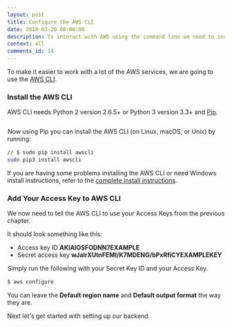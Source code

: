 ```yaml
---
layout: post
title: Configure the AWS CLI
date: 2018-03-26 00:00:00
description: To interact with AWS using the command line we need to install the AWS command line interface (or AWS CLI). It also needs to be configured with our IAM user Access key ID and Secret Access key from the AWS console.
context: all
comments_id: 14
---
```


To make it easier to work with a lot of the AWS services, we are going to use the [AWS CLI](https://aws.amazon.com/cli/).

### Install the AWS CLI

AWS CLI needs Python 2 version 2.6.5+ or Python 3 version 3.3+ and [Pip](https://pypi.python.org/pypi/pip). 

``` bash
```

<img class="code-marker" src="/assets/s.png" />Now using Pip you can install the AWS CLI (on Linux, macOS, or Unix) by running:

``` bash
// $ sudo pip install awscli
sudo pip3 install awscli
```

If you are having some problems installing the AWS CLI or need Windows install instructions, refer to the [complete install instructions](http://docs.aws.amazon.com/cli/latest/userguide/installing.html).

### Add Your Access Key to AWS CLI

We now need to tell the AWS CLI to use your Access Keys from the previous chapter.

It should look something like this:

- Access key ID **AKIAIOSFODNN7EXAMPLE**
- Secret access key **wJalrXUtnFEMI/K7MDENG/bPxRfiCYEXAMPLEKEY**

<img class="code-marker" src="/assets/s.png" />Simply run the following with your Secret Key ID and your Access Key.

``` bash
$ aws configure
```

You can leave the **Default region name** and **Default output format** the way they are.

Next let's get started with setting up our backend.
